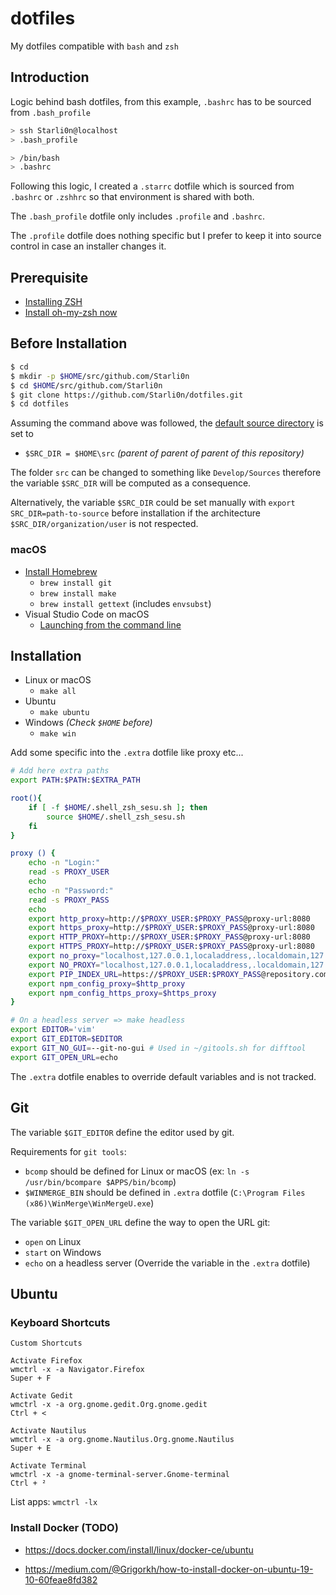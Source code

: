 # dotfiles
My dotfiles compatible with `bash` and `zsh`

## Introduction

Logic behind bash dotfiles, from this example, `.bashrc` has to be sourced from `.bash_profile`
```sh
> ssh Starli0n@localhost
> .bash_profile

> /bin/bash
> .bashrc
```

Following this logic, I created a `.starrc` dotfile which is sourced from `.bashrc` or `.zshhrc` so that environment is shared with both.

The `.bash_profile` dotfile only includes `.profile` and `.bashrc`.

The `.profile` dotfile does nothing specific but I prefer to keep it into source control in case an installer changes it.


## Prerequisite

- [Installing ZSH](https://github.com/ohmyzsh/ohmyzsh/wiki/Installing-ZSH)
- [Install oh-my-zsh now](https://ohmyz.sh/#install)


## Before Installation

```sh
$ cd
$ mkdir -p $HOME/src/github.com/Starli0n
$ cd $HOME/src/github.com/Starli0n
$ git clone https://github.com/Starli0n/dotfiles.git
$ cd dotfiles
```

Assuming the command above was followed, the [default source directory](https://github.com/Starli0n/dotfiles/blob/master/Makefile#L3) is set to
  - `$SRC_DIR = $HOME\src` _(parent of parent of parent of this repository)_

The folder `src` can be changed to something like `Develop/Sources` therefore the variable `$SRC_DIR` will be computed as a consequence.

Alternatively, the variable `$SRC_DIR` could be set manually with `export SRC_DIR=path-to-source` before installation if the architecture `$SRC_DIR/organization/user` is not respected.

### macOS

- [Install Homebrew](https://brew.sh)
	- `brew install git`
	- `brew install make`
	- `brew install gettext` (includes `envsubst`)
- Visual Studio Code on macOS
	- [Launching from the command line](https://code.visualstudio.com/docs/setup/mac#_launching-from-the-command-line)


## Installation

* Linux or macOS
	* `make all`
* Ubuntu
	* `make ubuntu`
* Windows _(Check `$HOME` before)_
	* `make win`

Add some specific into the `.extra` dotfile like proxy etc...
```sh
# Add here extra paths
export PATH:$PATH:$EXTRA_PATH

root(){
    if [ -f $HOME/.shell_zsh_sesu.sh ]; then
        source $HOME/.shell_zsh_sesu.sh
    fi
}

proxy () {
	echo -n "Login:"
	read -s PROXY_USER
	echo
	echo -n "Password:"
	read -s PROXY_PASS
	echo
	export http_proxy=http://$PROXY_USER:$PROXY_PASS@proxy-url:8080
	export https_proxy=http://$PROXY_USER:$PROXY_PASS@proxy-url:8080
	export HTTP_PROXY=http://$PROXY_USER:$PROXY_PASS@proxy-url:8080
	export HTTPS_PROXY=http://$PROXY_USER:$PROXY_PASS@proxy-url:8080
	export no_proxy="localhost,127.0.0.1,localaddress,.localdomain,127.*,192.168.*,172.*,10.*"
	export NO_PROXY="localhost,127.0.0.1,localaddress,.localdomain,127.*,192.168.*,172.*,10.*"
	export PIP_INDEX_URL=https://$PROXY_USER:$PROXY_PASS@repository.com
	export npm_config_proxy=$http_proxy
	export npm_config_https_proxy=$https_proxy
}

# On a headless server => make headless
export EDITOR='vim'
export GIT_EDITOR=$EDITOR
export GIT_NO_GUI=--git-no-gui # Used in ~/gitools.sh for difftool
export GIT_OPEN_URL=echo
```

The `.extra` dotfile enables to override default variables and is not tracked.


## Git

The variable `$GIT_EDITOR` define the editor used by git.

Requirements for `git tools`:
- `bcomp` should be defined for Linux or macOS (ex: `ln -s /usr/bin/bcompare $APPS/bin/bcomp`)
- `$WINMERGE_BIN` should be defined in `.extra` dotfile (`C:\Program Files (x86)\WinMerge\WinMergeU.exe`)

The variable `$GIT_OPEN_URL` define the way to open the URL git:
- `open` on Linux
- `start` on Windows
- `echo` on a headless server (Override the variable in the `.extra` dotfile)

## Ubuntu

### Keyboard Shortcuts

`Custom Shortcuts`

```
Activate Firefox
wmctrl -x -a Navigator.Firefox
Super + F

Activate Gedit
wmctrl -x -a org.gnome.gedit.Org.gnome.gedit
Ctrl + <

Activate Nautilus
wmctrl -x -a org.gnome.Nautilus.Org.gnome.Nautilus
Super + E

Activate Terminal
wmctrl -x -a gnome-terminal-server.Gnome-terminal
Ctrl + ²
```

List apps: `wmctrl -lx`

### Install Docker (TODO)

- https://docs.docker.com/install/linux/docker-ce/ubuntu

- https://medium.com/@Grigorkh/how-to-install-docker-on-ubuntu-19-10-60feae8fd382
